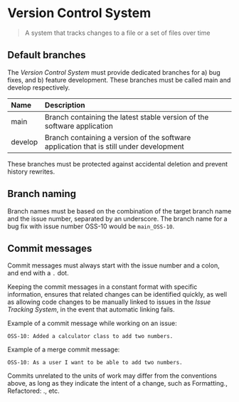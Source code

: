 # Version Control System

> A system that tracks changes to a file or a set of files over time


## Default branches

The _Version Control System_ must provide dedicated branches for a) bug fixes, and b) feature development. These
branches must be called main and develop respectively.

| Name	   | Description                                                                             |
|:--------|:----------------------------------------------------------------------------------------|
| main    | Branch containing the latest stable version of the software application                 |
| develop | Branch containing a version of the software application that is still under development |

These branches must be protected against accidental deletion and prevent history rewrites.


## Branch naming

Branch names must be based on the combination of the target branch name and the issue number, separated by an
underscore. The branch name for a bug fix with issue number OSS-10 would be `main_OSS-10`.


## Commit messages

Commit messages must always start with the issue number and a colon, and end with a `.` dot.

Keeping the commit messages in a constant format with specific information, ensures that related changes can be
identified quickly, as well as allowing code changes to be manually linked to issues in the _Issue Tracking System_, in
the event that automatic linking fails.

Example of a commit message while working on an issue:
```
OSS-10: Added a calculator class to add two numbers.
```

Example of a merge commit message:
```
OSS-10: As a user I want to be able to add two numbers.
```

Commits unrelated to the units of work may differ from the conventions above, as long as they indicate the intent of a
change, such as Formatting., Refactored: <explanation>., etc.